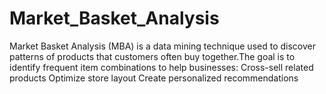 # Market_Basket_Analysis
Market Basket Analysis (MBA) is a data mining technique used to discover patterns of products that customers often buy together.The goal is to identify frequent item combinations to help businesses:  Cross-sell related products  Optimize store layout  Create personalized recommendations
